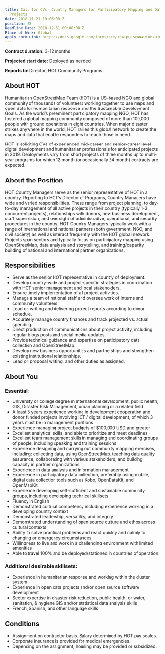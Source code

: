 ```yaml
---
title: Call for CVs- Country Managers for Participatory Mapping and Data Collection
  Projects
date: 2018-11-21 19:06:00 Z
position: 22
Deadline Date: 2018-12-31 00:00:00 Z
Place of Work: Global
Apply Form Link: https://docs.google.com/forms/d/e/1FAIpQLScNN4QiDh7Oj0h_dmPeVAk0suGi2K3FMxOjbhYnpEm-WEtm7g/viewform
---
```


**Contract duration:** 3-12 months

**Projected start date:** Deployed as needed

**Reports to:** Director, HOT Community Programs

## About HOT
Humanitarian OpenStreetMap Team (HOT) is a US-based NGO and global community of thousands of volunteers working together to use maps and open data for humanitarian response and the Sustainable Development Goals. As the world’s preeminent participatory mapping NGO, HOT has fostered a global mapping community composed of more than 100,000 people with ground operations in eight countries. When major disaster strikes anywhere in the world, HOT rallies this global network to create the maps and data that enable responders to reach those in need.

HOT is soliciting CVs of experienced mid-career and senior-career level digital development and humanitarian professionals for anticipated projects in 2019. Deployments vary from short projects of three months up to multi-year programs for which 12 month (or occasionally 24 month) contracts are expected.
 
## About the Position
HOT Country Managers serve as the senior representative of HOT in a country. Reporting to HOT’s Director of Programs, Country Managers have wide and varied responsibilities. These range from project planning, to day-to-day management of all active projects in their country (typically 1-3 concurrent projects), relationships with donors, new business development, staff supervision, and oversight of administrative, operational, and security procedures in the country. HOT Country Managers typically work with a range of international and national partners (both government, NGO, and civil society) as well as interact frequently with the HOT global network. Projects span sectors and typically focus on participatory mapping using OpenStreetMap, data analysis and storytelling, and training/capacity building of national and international partner organizations.
 
## Responsibilities
* Serve as the senior HOT representative in country of deployment.
* Develop country-wide and project-specific strategies in coordination with HOT senior management and local stakeholders.
* Ensure timely implementation of all project activities.
* Manage a team of national staff and oversee work of interns and community volunteers.
* Lead on writing and delivering project reports according to donor schedule.
* Accurately manage country finances and track projected vs. actual spending.
* Direct production of communications about project activity, including regular blogs posts and social media updates.
* Provide technical guidance and expertise on participatory data collection and OpenStreetMap.
* Develop new business opportunities and partnerships and strengthen existing institutional relationships.
* Lead on proposal writing, and other duties as assigned.
## About You
### Essential:
* University or college degree in international development, public health, GIS, Disaster Risk Management, urban planning or a related field
* A least 5 years experience working in development cooperation and donor funded projects involving ICT / digital development, of which 3 years must be in management positions
* Experience managing project budgets of $100,000 USD and greater
* Excellent analytical skills, and able to prioritize and meet deadlines
* Excellent team management skills in managing and coordinating groups of people, including speaking and training sessions
* Experience designing and carrying out community mapping exercises, including: collecting data, using OpenStreetMap, teaching data quality assurance, collaborating with various stakeholders, and building capacity in partner organizations
* Experience in data analysis and information management
* Experience in participatory data collection, preferably using mobile, digital data collection tools such as Kobo, OpenDataKit, and OpenMapKit
* Experience developing self-sufficient and sustainable community groups, including developing technical skillsets
* Fluency in English
* Demonstrated cultural competency including experience working in a developing country context
* Demonstrated leadership, versatility, and integrity
* Demonstrated understanding of open source culture and ethos across cultural contexts
* Ability to solve practical problems and react quickly and calmly to changing or emergency circumstances
* Willingness to live and work in a challenging environment with limited amenities 
* Able to travel 100% and be deployed/stationed in countries of operation.


### Additional desirable skillsets:
* Experience in humanitarian response and working within the cluster system
* Experience in open data projects and/or open source software development
* Sector expertise in disaster risk reduction, public health, or water, sanitation, & hygiene
GIS and/or statistical data analysis skills
* French, Spanish, and other language skills

## Conditions
* Assignment on contractor basis. Salary determined by HOT pay scales.
* Corporate insurance is provided for medical emergencies.
* Depending on the assignment, housing may be provided or subsidized.

